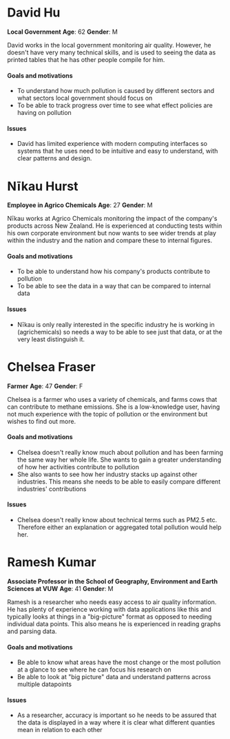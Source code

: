 # David Hu
**Local Government**
**Age**: 62
**Gender**: M

David works in the local government monitoring air quality. However, he doesn't have very many technical skills, and is used to seeing the data as printed tables that he has other people compile for him.

#### Goals and motivations
- To understand how much pollution is caused by different sectors and what sectors local government should focus on 
- To be able to track progress over time to see what effect policies are having on pollution

#### Issues
- David has limited experience with modern computing interfaces so systems that he uses need to be intuitive and easy to understand, with clear patterns and design.

# Nīkau Hurst
**Employee in Agrico Chemicals**
**Age**: 27
**Gender**: M

Nīkau works at Agrico Chemicals monitoring the impact of the company's products across New Zealand. He is experienced at conducting tests within his own corporate environment but now wants to see wider trends at play within the industry and the nation and compare these to internal figures.

#### Goals and motivations
- To be able to understand how his company's products contribute to pollution
- To be able to see the data in a way that can be compared to internal data

#### Issues
- Nīkau is only really interested in the specific industry he is working in (agrichemicals) so needs a way to be able to see just that data, or at the very least distinguish it.

# Chelsea Fraser
**Farmer**
**Age**: 47
**Gender**: F

Chelsea is a farmer who uses a variety of chemicals, and farms cows that can contribute to methane emissions. She is a low-knowledge user, having not much experience with the topic of pollution or the environment but wishes to find out more.

#### Goals and motivations
- Chelsea doesn't really know much about pollution and has been farming the same way her whole life. She wants to gain a greater understanding of how her activities contribute to pollution
- She also wants to see how her industry stacks up against other industries. This means she needs to be able to easily compare different industries' contributions

#### Issues
- Chelsea doesn't really know about technical terms such as PM2.5 etc. Therefore either an explanation or aggregated total pollution would help her.

# Ramesh Kumar
**Associate Professor in the School of Geography, Environment and Earth Sciences at VUW**
**Age**: 41
**Gender**: M

Ramesh is a researcher who needs easy access to air quality information. He has plenty of experience working with data applications like this and typically looks at things in a "big-picture" format as opposed to needing individual data points. This also means he is experienced in reading graphs and parsing data.

#### Goals and motivations
- Be able to know what areas have the most change or the most pollution at a glance to see where he can focus his research on
- Be able to look at "big picture" data and understand patterns across multiple datapoints

#### Issues
- As a researcher, accuracy is important so he needs to be assured that the data is displayed in a way where it is clear what different quanties mean in relation to each other